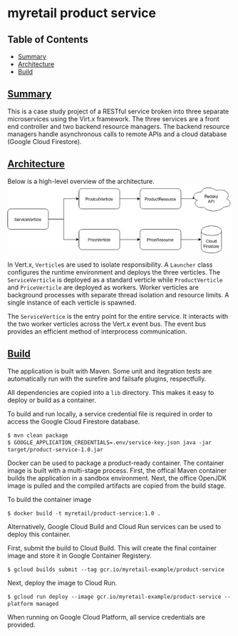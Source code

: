 # myretail product service

## Table of Contents

* [Summary](#summary)
* [Architecture](#arch)
* [Build](#build)

## <a href="#summary">Summary</a>

This is a case study project of a RESTful service broken into three separate microservices using the Virt.x framework. The three services are a front end controller and two backend resource managers. The backend resource managers handle asynchronous calls to remote APIs and a cloud database (Google Cloud Firestore).


## <a href="#arch">Architecture</a>

Below is a high-level overview of the architecture.
![architecture](https://raw.githubusercontent.com/rgatti/myretail_product_service/master/doc/architecture0.png)

In Vert.x, `Verticle`s are used to isolate responsibility. A `Launcher` class configures the runtime environment and deploys the three verticles. The `ServiceVerticle` is deployed as a standard verticle while `ProductVerticle` and `PriceVerticle` are deployed as workers. Worker verticles are background processes with separate thread isolation and resource limits. A single instance of each verticle is spawned.

The `ServiceVertice` is the entry point for the entire service. It interacts with the two worker verticles across the Vert.x event bus. The event bus provides an efficient method of interprocess communication.

## <a href="#build">Build</a>

The application is built with Maven. Some unit and itegration tests are automatically run with the surefire and failsafe plugins, respectfully.

All dependencies are copied into a `lib` directory. This makes it easy to deploy or build as a container.

To build and run locally, a service credential file is required in order to access the Google Cloud Firestore database.

```
$ mvn clean package
$ GOOGLE_APPLICATION_CREDENTIALS=.env/service-key.json java -jar target/product-service-1.0.jar 
```

Docker can be used to package a product-ready container. The container image is built with a multi-stage process. First, the offical Maven container builds the application in a sandbox environment. Next, the office OpenJDK image is pulled and the compiled artifacts are copied from the build stage.
 
To build the container image
 
```
$ docker build -t myretail/product-service:1.0 .
```

Alternatively, Google Cloud Build and Cloud Run services can be used to deploy this container.

First, submit the build to Cloud Build. This will create the final container image and store it in Google Container Registery. 

```
$ gcloud builds submit --tag gcr.io/myretail-example/product-service
```

Next, deploy the image to Cloud Run.

```
$ gcloud run deploy --image gcr.io/myretail-example/product-service --platform managed
``` 

When running on Google Cloud Platform, all service credentials are provided.
